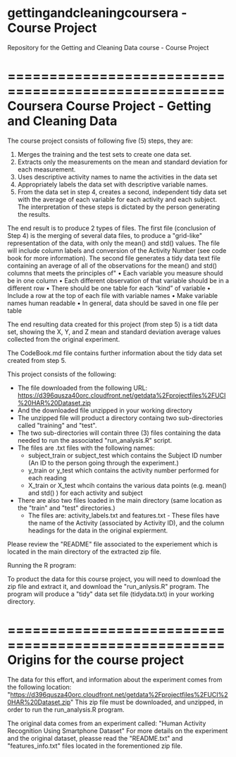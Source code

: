 # gettingandcleaningcoursera - Course Project
Repository for the Getting and Cleaning Data course - Course Project

====================================================
Coursera Course Project - Getting and Cleaning Data
====================================================
The course project consists of following five (5) steps, they are:
  1. Merges the training and the test sets to create one data set.
  2. Extracts only the measurements on the mean and standard deviation for each measurement. 
  3. Uses descriptive activity names to name the activities in the data set
  4. Appropriately labels the data set with descriptive variable names. 
  5. From the data set in step 4, creates a second, independent tidy data set with the average of each variable for each activity and each subject.
The interpretation of these steps is dictated by the person generating the results.

The end result is to produce 2 types of files.  The first file (conclusion of Step 4) is the merging of several data files, to produce a "grid-like" representation of the data, with only the mean() and std() values. The file will include column labels and conversion of the Activity Number (see code book for more information). The second file generates a tidy data text file containing an average of all of the observations for the mean() and std() columns that meets the principles of"
  •	Each variable you measure should be in one column
  •	Each different observation of that variable should be in a different row
  •	There should be one table for each “kind” of variable
  •	Include a row at the top of each file with variable names
  •	Make variable names human readable
  •	In general, data should be saved in one file per table

The end resulting data created for this project (from step 5) is a tidt data set, showing the X, Y, and Z  mean and standard deviation average values collected from the original experiment.

The CodeBook.md file contains further information about the tidy data set created from step 5.

This project consists of the following:
 - The file downloaded from the following URL: https://d396qusza40orc.cloudfront.net/getdata%2Fprojectfiles%2FUCI%20HAR%20Dataset.zip 
 - And the downloaded file unzipped in your working directory
 - The unzipped file will product a directory containg two sub-directories called "training" and "test".
 - The two sub-directories will contain three (3) files containing the data needed to run the associated "run_analysis.R" script.
 - The files are .txt files with the following names:
    - subject_train or subject_test which contains the Subject ID number (An ID to the person going through the experiment.)
    - y_train or y_test which contains the activity number performed for each reading
    - X_train or X_test whcih contains the various data points (e.g. mean() and std() ) for each activity and subject
 - There are also two files loaded in the main directory (same location as the "train" and "test" directories.)
    - The files are: activity_labels.txt and features.txt - These files have the name of the Activity (associated by Activity ID), and the column headings for the data in the original expierment.

Please review the "README" file associated to the experiement which is located in the main directory of the extracted zip file.

Running the R program:

To product the data for this course project, you will need to download the zip file and extract it, and download the "run_anlysis.R" program.
The program will produce a "tidy" data set file (tidydata.txt) in your working directory.

====================================================
Origins for the course project
====================================================
The data for this effort, and information about the experiment comes from the following location:
"https://d396qusza40orc.cloudfront.net/getdata%2Fprojectfiles%2FUCI%20HAR%20Dataset.zip"
This zip file must be downloaded, and unzipped, in order to run the run_analysis.R program.

The original data comes from an experiment called: "Human Activity Recognition Using Smartphone Dataset"
For more details on the experiment and the original dataset, pleasse read the "README.txt" and "features_info.txt" files located in the forementioned zip file. 
  
